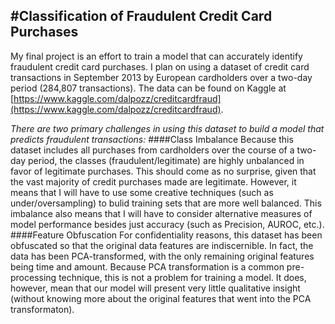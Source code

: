 #Classification of Fraudulent Credit Card Purchases
---
My final project is an effort to train a model that can accurately identify fraudulent credit card purchases.  I plan on using a dataset of credit card transactions in September 2013 by European cardholders over a two-day period (284,807 transactions).  The data can be found on Kaggle at [https://www.kaggle.com/dalpozz/creditcardfraud](https://www.kaggle.com/dalpozz/creditcardfraud).

*There are two primary challenges in using this dataset to build a model that predicts fraudulent transactions:*
####Class Imbalance
Because this dataset includes all purchases from cardholders over the course of a two-day period, the classes (fraudulent/legitimate) are highly unbalanced in favor of legitimate purchases.  This should come as no surprise, given that the vast majority of credit purchases made are legitimate.  However, it means that I will have to use some creative techniques (such as under/oversampling) to bulid training sets that are more well balanced.  This imbalance also means that I will have to consider alternative measures of model performance besides just accuracy (such as Precision, AUROC, etc.).
####Feature Obfuscation
For confidentiality reasons, this dataset has been obfuscated so that the original data features are indiscernible.  In fact, the data has been PCA-transformed, with the only remaining original features being time and amount.  Because PCA transformation is a common pre-processing technique, this is not a problem for training a model.  It does, however, mean that our model will present very little qualitative insight (without knowing more about the original features that went into the PCA transformaton).


